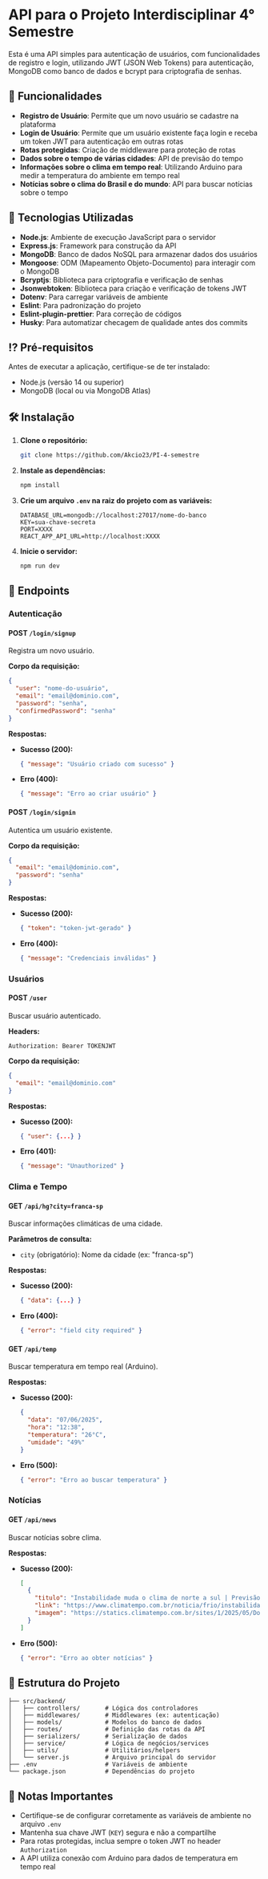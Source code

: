 # API para o Projeto Interdisciplinar 4° Semestre 

Esta é uma API simples para autenticação de usuários, com funcionalidades de registro e login, utilizando JWT (JSON Web Tokens) para autenticação, MongoDB como banco de dados e bcrypt para criptografia de senhas.

## 🔧 Funcionalidades

- **Registro de Usuário**: Permite que um novo usuário se cadastre na plataforma
- **Login de Usuário**: Permite que um usuário existente faça login e receba um token JWT para autenticação em outras rotas
- **Rotas protegidas**: Criação de middleware para proteção de rotas
- **Dados sobre o tempo de várias cidades**: API de previsão do tempo
- **Informações sobre o clima em tempo real**: Utilizando Arduino para medir a temperatura do ambiente em tempo real
- **Notícias sobre o clima do Brasil e do mundo**: API para buscar notícias sobre o tempo

## 🚀 Tecnologias Utilizadas

- **Node.js**: Ambiente de execução JavaScript para o servidor
- **Express.js**: Framework para construção da API
- **MongoDB**: Banco de dados NoSQL para armazenar dados dos usuários
- **Mongoose**: ODM (Mapeamento Objeto-Documento) para interagir com o MongoDB
- **Bcryptjs**: Biblioteca para criptografia e verificação de senhas
- **Jsonwebtoken**: Biblioteca para criação e verificação de tokens JWT
- **Dotenv**: Para carregar variáveis de ambiente
- **Eslint**: Para padronização do projeto
- **Eslint-plugin-prettier**: Para correção de códigos
- **Husky**: Para automatizar checagem de qualidade antes dos commits

## ⁉️ Pré-requisitos

Antes de executar a aplicação, certifique-se de ter instalado:
- Node.js (versão 14 ou superior)
- MongoDB (local ou via MongoDB Atlas)

## 🛠️ Instalação

1. **Clone o repositório:**
   ```bash
   git clone https://github.com/Akcio23/PI-4-semestre
   ```

2. **Instale as dependências:**
   ```bash
   npm install
   ```

3. **Crie um arquivo `.env` na raiz do projeto com as variáveis:**
   ```env
   DATABASE_URL=mongodb://localhost:27017/nome-do-banco
   KEY=sua-chave-secreta
   PORT=XXXX
   REACT_APP_API_URL=http://localhost:XXXX
   ```

4. **Inicie o servidor:**
   ```bash
   npm run dev
   ```

## 🔗 Endpoints

### Autenticação

#### POST `/login/signup`
Registra um novo usuário.

**Corpo da requisição:**
```json
{  
  "user": "nome-do-usuário",  
  "email": "email@dominio.com",  
  "password": "senha",  
  "confirmedPassword": "senha"
}  
```

**Respostas:**
- **Sucesso (200):**
  ```json
  { "message": "Usuário criado com sucesso" }  
  ```
- **Erro (400):**
  ```json
  { "message": "Erro ao criar usuário" }  
  ```

#### POST `/login/signin`
Autentica um usuário existente.

**Corpo da requisição:**
```json
{  
  "email": "email@dominio.com",  
  "password": "senha"  
}
```

**Respostas:**
- **Sucesso (200):**
  ```json
  { "token": "token-jwt-gerado" }  
  ```
- **Erro (400):**
  ```json
  { "message": "Credenciais inválidas" }
  ```

### Usuários

#### POST `/user`
Buscar usuário autenticado.

**Headers:**
```
Authorization: Bearer TOKENJWT
```

**Corpo da requisição:**
```json
{
  "email": "email@dominio.com"
}
```

**Respostas:**
- **Sucesso (200):**
  ```json
  { "user": {...} }
  ```
- **Erro (401):**
  ```json
  { "message": "Unauthorized" }
  ```

### Clima e Tempo

#### GET `/api/hg?city=franca-sp`
Buscar informações climáticas de uma cidade.

**Parâmetros de consulta:**
- `city` (obrigatório): Nome da cidade (ex: "franca-sp")

**Respostas:**
- **Sucesso (200):**
  ```json
  { "data": {...} }
  ```
- **Erro (400):**
  ```json
  { "error": "field city required" }
  ```

#### GET `/api/temp`
Buscar temperatura em tempo real (Arduino).

**Respostas:**
- **Sucesso (200):**
  ```json
  {
    "data": "07/06/2025",
    "hora": "12:38",
    "temperatura": "26°C",
    "umidade": "49%"
  }
  ```
- **Erro (500):**
  ```json
  { "error": "Erro ao buscar temperatura" }
  ```

### Notícias

#### GET `/api/news`
Buscar notícias sobre clima.

**Respostas:**
- **Sucesso (200):**
  ```json
  [
    {
      "titulo": "Instabilidade muda o clima de norte a sul | Previsão para segunda, 09 de junho",
      "link": "https://www.climatempo.com.br/noticia/frio/instabilidade-muda-o-clima-de-norte-a-sul-previsao-para-segunda-09-de-junho",
      "imagem": "https://statics.climatempo.com.br/sites/1/2025/05/Domingo.png"
    }
  ]
  ```
- **Erro (500):**
  ```json
  { "error": "Erro ao obter notícias" }
  ```

## 📁 Estrutura do Projeto

```
├── src/backend/
│   ├── controllers/       # Lógica dos controladores
│   ├── middlewares/       # Middlewares (ex: autenticação)
│   ├── models/            # Modelos do banco de dados
│   ├── routes/            # Definição das rotas da API
│   ├── serializers/       # Serialização de dados  
│   ├── service/           # Lógica de negócios/services
│   ├── utils/             # Utilitários/helpers
│   └── server.js          # Arquivo principal do servidor
├── .env                   # Variáveis de ambiente
└── package.json           # Dependências do projeto
```

## 📝 Notas Importantes

- Certifique-se de configurar corretamente as variáveis de ambiente no arquivo `.env`
- Mantenha sua chave JWT (`KEY`) segura e não a compartilhe
- Para rotas protegidas, inclua sempre o token JWT no header `Authorization`
- A API utiliza conexão com Arduino para dados de temperatura em tempo real
